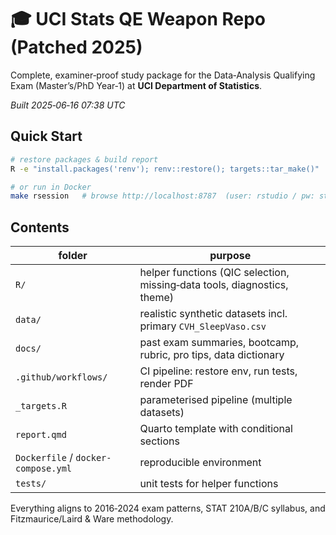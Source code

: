 # 🎓 UCI Stats QE Weapon Repo (Patched 2025)

Complete, examiner‑proof study package for the Data‑Analysis Qualifying Exam (Master’s/PhD Year‑1) at **UCI Department of Statistics**.

*Built 2025‑06‑16 07:38 UTC*

## Quick Start

```bash
# restore packages & build report
R -e "install.packages('renv'); renv::restore(); targets::tar_make()"

# or run in Docker
make rsession   # browse http://localhost:8787  (user: rstudio / pw: stats)
```

## Contents

| folder | purpose |
|--------|---------|
| `R/` | helper functions (QIC selection, missing‑data tools, diagnostics, theme) |
| `data/` | realistic synthetic datasets incl. primary `CVH_SleepVaso.csv` |
| `docs/` | past exam summaries, bootcamp, rubric, pro tips, data dictionary |
| `.github/workflows/` | CI pipeline: restore env, run tests, render PDF |
| `_targets.R` | parameterised pipeline (multiple datasets) |
| `report.qmd` | Quarto template with conditional sections |
| `Dockerfile` / `docker-compose.yml` | reproducible environment |
| `tests/` | unit tests for helper functions |

Everything aligns to 2016‑2024 exam patterns, STAT 210A/B/C syllabus, and Fitzmaurice/Laird & Ware methodology.
